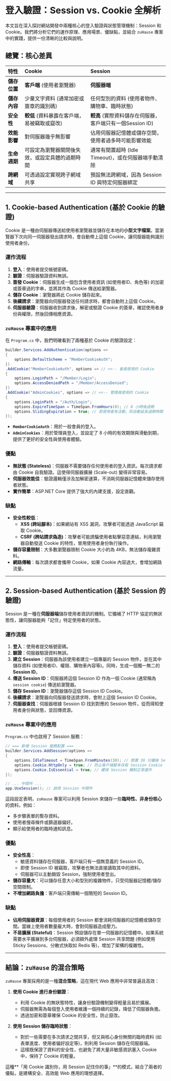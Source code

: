 # 登入驗證：Session vs. Cookie 全解析

本文旨在深入探討網站開發中兩種核心的登入驗證與狀態管理機制：Session 和 Cookie。我們將分析它們的運作原理、應用場景、優缺點，並結合 `zuHause` 專案中的實踐，提供一份清晰的比較與說明。

## 總覽：核心差異

| 特性 | Cookie | Session |
| :--- | :--- | :--- |
| **儲存位置** | **客戶端** (使用者瀏覽器) | **伺服器端** |
| **儲存內容** | 少量文字資料 (通常加密或簽章的識別碼) | 任何型別的資料 (使用者物件、購物車、臨時狀態) |
| **安全性** | **較低** (資料暴露在客戶端，易被竊取或竄改) | **較高** (實際資料儲存在伺服器，客戶端只有一個Session ID) |
| **效能影響** | 對伺服器幾乎無影響 | 佔用伺服器記憶體或儲存空間，使用者過多時可能影響效能 |
| **生命週期** | 可設定為瀏覽器關閉後失效，或設定具體的過期時間 | 通常有閒置超時 (Idle Timeout)，或在伺服器端手動清除 |
| **跨網域** | 可透過設定實現跨子網域共享 | 預設無法跨網域，因為 Session ID 與特定伺服器綁定 |

---

## 1. Cookie-based Authentication (基於 Cookie 的驗證)

Cookie 是一種由伺服器傳送給使用者瀏覽器並儲存在本地的**小型文字檔案**。當瀏覽器下次向同一伺服器發出請求時，會自動帶上這個 Cookie，讓伺服器能夠識別使用者身份。

### 運作流程

1.  **登入**：使用者提交帳號密碼。
2.  **驗證**：伺服器驗證資料無誤。
3.  **簽發 Cookie**：伺服器生成一個包含使用者資訊 (如使用者ID、角色等) 的加密或簽章過的字串，並將其作為 Cookie 傳送給瀏覽器。
4.  **儲存 Cookie**：瀏覽器將此 Cookie 儲存起來。
5.  **後續請求**：瀏覽器向伺服器發送任何請求時，都會自動附上這個 Cookie。
6.  **伺服器驗證**：伺服器收到請求後，解密或驗證 Cookie 的簽章，確認使用者身份與權限，然後回傳相應資源。

### `zuHause` 專案中的應用

在 `Program.cs` 中，我們明確看到了兩種基於 Cookie 的驗證設定：

```csharp
builder.Services.AddAuthentication(options =>
{
    options.DefaultScheme = "MemberCookieAuth";
})
.AddCookie("MemberCookieAuth", options => // <<-- 會員使用的 Cookie
{
    options.LoginPath = "/Member/Login";
    options.AccessDeniedPath = "/Member/AccessDenied";
})
.AddCookie("AdminCookies", options => // <<-- 管理員使用的 Cookie
{
    options.LoginPath = "/Auth/Login";
    options.ExpireTimeSpan = TimeSpan.FromHours(8); // 8 小時後過期
    options.SlidingExpiration = true; // 若使用者有活動，則自動延長過期時間
});
```

- **`MemberCookieAuth`**：用於一般會員的登入。
- **`AdminCookies`**：用於管理員登入，並設定了 8 小時的有效期限與滑動到期，提供了更好的安全性與使用者體驗。

### 優點

- **無狀態 (Stateless)**：伺服器不需要儲存任何使用者的登入資訊，每次請求都由 Cookie 自我驗證。這使得伺服器擴展 (Scale-out) 變得非常容易。
- **伺服器效能佳**：驗證邏輯僅涉及加解密運算，不消耗伺服器記憶體來儲存使用者狀態。
- **實作簡單**：ASP.NET Core 提供了強大的內建支援，設定直觀。

### 缺點

- **安全性較低**：
    - **XSS (跨站腳本)**：如果網站有 XSS 漏洞，攻擊者可能透過 JavaScript 竊取 Cookie。
    - **CSRF (跨站請求偽造)**：攻擊者可能誘騙使用者點擊惡意連結，利用瀏覽器自動發送 Cookie 的特性，冒用使用者身份執行操作。
- **儲存容量限制**：大多數瀏覽器限制 Cookie 大小約為 4KB，無法儲存複雜資料。
- **網路傳輸**：每次請求都會攜帶 Cookie，如果 Cookie 內容過大，會增加網路流量。

---

## 2. Session-based Authentication (基於 Session 的驗證)

Session 是一種在**伺服器端**儲存使用者資訊的機制。它彌補了 HTTP 協定的無狀態性，讓伺服器能夠「記住」特定使用者的狀態。

### 運作流程

1.  **登入**：使用者提交帳號密碼。
2.  **驗證**：伺服器驗證資料無誤。
3.  **建立 Session**：伺服器為該使用者建立一個專屬的 Session 物件，並在其中儲存資料 (如使用者ID、權限、購物車內容等)。同時，生成一個獨一無二的 **Session ID**。
4.  **傳送 Session ID**：伺服器將這個 Session ID 作為一個 Cookie (通常稱為 `session cookie`) 傳送給瀏覽器。
5.  **儲存 Session ID**：瀏覽器儲存這個 Session ID Cookie。
6.  **後續請求**：瀏覽器向伺服器發送請求時，會附上這個 Session ID Cookie。
7.  **伺服器查找**：伺服器根據 Session ID 找到對應的 Session 物件，從而得知使用者身份與狀態，並回傳資源。

### `zuHause` 專案中的應用

`Program.cs` 中也啟用了 Session 服務：

```csharp
// === 新增 Session 服務配置 ===
builder.Services.AddSession(options =>
{
    options.IdleTimeout = TimeSpan.FromMinutes(30); // 閒置 30 分鐘後 Session 過期
    options.Cookie.HttpOnly = true; // 防止客戶端腳本存取 Session Cookie
    options.Cookie.IsEssential = true; // 確保 Session 機制正常運作
});

// ... 中間件 ...
app.UseSession(); // 啟用 Session 中間件
```

這段設定表明，`zuHause` 專案可以利用 Session 來儲存一些**臨時性、非身份核心**的資料，例如：
- 多步驟表單的暫存資料。
- 使用者搜尋條件或篩選器偏好。
- 顯示給使用者的臨時通知訊息。

### 優點

- **安全性高**：
    - 敏感資料儲存在伺服器，客戶端只有一個無意義的 Session ID。
    - 即使 Session ID 被竊取，攻擊者也無法直接讀取其中的資料。
    - 伺服器可以主動銷毀 Session，強制使用者登出。
- **儲存容量大**：可以儲存任意大小和型別的複雜物件，只受伺服器記憶體/儲存空間限制。
- **不增加網路負擔**：客戶端只需傳輸一個簡短的 Session ID。

### 缺點

- **佔用伺服器資源**：每個使用者的 Session 都會消耗伺服器的記憶體或儲存空間。當線上使用者數量龐大時，會對伺服器造成壓力。
- **不易擴展 (Stateful)**：Session 預設儲存在單一伺服器的記憶體中。如果系統需要水平擴展到多台伺服器，必須額外處理 Session 共享問題 (例如使用 Sticky Sessions、分散式快取如 Redis 等)，增加了架構的複雜性。

---

## 結論：`zuHause` 的混合策略

`zuHause` 專案採用的是一種**混合策略**，這在現代 Web 應用中非常普遍且高效：

1.  **使用 Cookie 進行身份驗證**：
    - 利用 Cookie 的無狀態特性，讓身份驗證機制變得輕量且易於擴展。
    - 伺服器無需為每個登入使用者維護一個持續的記錄，降低了伺服器負擔。
    - 透過加密和簽章確保 Cookie 的安全性，防止竄改。

2.  **使用 Session 儲存臨時狀態**：
    - 對於一些需要在多次請求之間共享，但又與核心身份無關的臨時資料 (如表單進度、使用者偏好設定等)，則利用 Session 儲存在伺服器端。
    - 這樣既保證了資料的安全性，也避免了將大量非敏感資訊塞入 Cookie 中，保持了 Cookie 的輕量。

這種**「用 Cookie 識別你，用 Session 記住你的事」**的模式，結合了兩者的優點，是建構安全、高效能 Web 應用的理想選擇。
